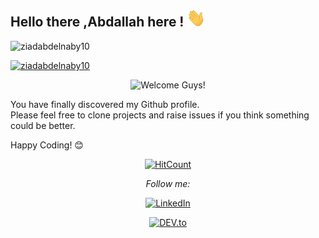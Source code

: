 <h2> Hello there ,Abdallah here ! <img src="https://github.com/ABSphreak/ABSphreak/blob/master/gifs/Hi.gif" width="30px"></h2>

<p align="left"> <img src="https://komarev.com/ghpvc/?username=ziadabdelnaby10&label=Profile%20views&color=0e75b6&style=flat" alt="ziadabdelnaby10" /> </p>

<p align="left"> <a href="https://github.com/ryo-ma/github-profile-trophy"><img src="https://github-profile-trophy.vercel.app/?username=ziadabdelnaby10" alt="ziadabdelnaby10" /></a> </p>

<div align="center" width="50">

<img src="https://i.imgur.com/dTYwdG1.gif" alt="Welcome Guys!" width="300"/>

</div>

You have finally discovered my Github profile. <br>
Please feel free to clone projects and raise issues if you think something could be better.

Happy Coding! 😊

<div align="center">

[![HitCount](http://hits.dwyl.com/ABSphreak/ABSphreak.svg)](http://hits.dwyl.com/ABSphreak/ABSphreak)

<i>Follow me:</i><br>

<a href="www.linkedin.com/in/abdallah-abdelmoghny-255011289" target="_blank"><img src="https://img.shields.io/badge/LinkedIn-%230077B5.svg?&style=flat-square&logo=linkedin&logoColor=white" alt="LinkedIn"></a>

<a href="https://dev.to/ABSphreak" target="_blank"><img src="https://img.shields.io/badge/DEV-%230A0A0A.svg?&style=flat-square&logo=DEV.to&logoColor=white" alt="DEV.to"></a>

</div>

